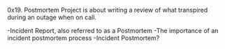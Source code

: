 0x19. Postmortem
Project is about writing a review of what transpired during an outage when on call.

 -Incident Report, also referred to as a Postmortem
-The importance of an incident postmortem process
-Incident Postmortem?
